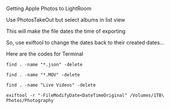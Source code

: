 Getting Apple Photos to LightRoom

Use PhotosTakeOut but select albums in list view

This will make the file dates the time of exporting

So, use exiftool to change the dates back to their created dates...

Here are the codes for Terminal
```
find . -name "*.json" -delete
```

```
find . -name "*.MOV" -delete
```


```
find . -name "Live Videos" -delete
```


```
exiftool -r "-FileModifyDate<DateTimeOriginal" /Volumes/1TB\ Photos/Photography
```







